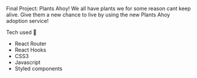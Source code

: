 
Final Project: Plants Ahoy!
We all have plants we for some reason cant keep alive. Give them a new chance to live by using the new Plants Ahoy adoption service!

Tech used 🤖
* React Router
* React Hooks
* CSS3
* Javascript
* Styled components

